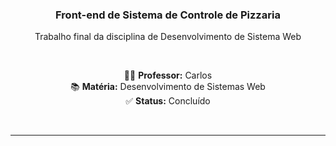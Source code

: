 <div align="center">

<h3 align="center">Front-end de Sistema de Controle de Pizzaria  </h3>

<p align="center">Trabalho final da disciplina de Desenvolvimento de Sistema Web</p>

<br>

<p align="center">
  👨‍🏫 <strong>Professor:</strong> Carlos <br>
  📚 <strong>Matéria:</strong> Desenvolvimento de Sistemas Web <br>
  ✅ <strong>Status:</strong> Concluído
</p>

<br>
</div>

---

